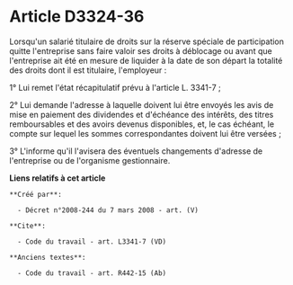 # Article D3324-36

Lorsqu'un salarié titulaire de droits sur la réserve spéciale de participation quitte l'entreprise sans faire valoir ses
droits à déblocage ou avant que l'entreprise ait été en mesure de liquider à la date de son départ la totalité des droits
dont il est titulaire, l'employeur : 

1° Lui remet l'état récapitulatif prévu à l'article L. 3341-7 ; 

2° Lui demande l'adresse à laquelle doivent lui être envoyés les avis de mise en paiement des dividendes et d'échéance des
intérêts, des titres remboursables et des avoirs devenus disponibles, et, le cas échéant, le compte sur lequel les sommes
correspondantes doivent lui être versées ; 

3° L'informe qu'il l'avisera des éventuels changements d'adresse de l'entreprise ou de l'organisme gestionnaire.

**Liens relatifs à cet article**

	**Créé par**:

	  - Décret n°2008-244 du 7 mars 2008 - art. (V)

	**Cite**:

	  - Code du travail - art. L3341-7 (VD)

	**Anciens textes**:

	  - Code du travail - art. R442-15 (Ab)
